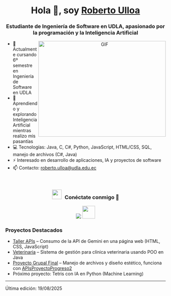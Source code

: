 <h1 align="center">Hola 👋, soy <a href="https://github.com/RobertoUlloaU" target="blank">Roberto Ulloa</a></h1>
<h3 align="center">Estudiante de Ingeniería de Software en UDLA, apasionado por la programación y la Inteligencia Artificial</h3>

<a target="_blank" align="center">
  <img align="right" height="300" width="400" alt="GIF" src="https://media.giphy.com/media/SWoSkN6DxTszqIKEqv/giphy.gif">
</a>

- 🔭 Actualmente cursando 6º semestre en Ingeniería de Software en UDLA
- 🌱 Aprendiendo y explorando Inteligencia Artificial mientras realizo mis pasantías
- 💻 Tecnologías: Java, C, C#, Python, JavaScript, HTML/CSS, SQL, manejo de archivos (C#, Java)
- ⚡ Interesado en desarrollo de aplicaciones, IA y proyectos de software
- 📫 Contacto: roberto.ulloa@udla.edu.ec


<br/>
<h3 align="center"> <img src="https://media.giphy.com/media/iY8CRBdQXODJSCERIr/giphy.gif" width="30" height="30" style="margin-right: 10px;">Conéctate conmigo 🤝 </h3>

<p align="center">
    <a target="_blank" href="https://www.linkedin.com/in/robertoulloa3/">
      <img src="https://img.icons8.com/doodle/40/000000/linkedin--v2.png"></a>
    <a href="mailto:roberto.ulloa@udla.edu.ec" target="_blank">
      <img src="https://images.icon-icons.com/70/PNG/512/outlook_14099.png" width="40" height="40"/></a>
</p>


### Proyectos Destacados
- [Taller APIs](https://github.com/RobertoUlloaU/TallerAPIs.git) – Consumo de la API de Gemini en una página web (HTML, CSS, JavaScript)
- [Veterinaria](https://github.com/RobertoUlloaU/Veterinaria.git) – Sistema de gestión para clínica veterinaria usando POO en Java
- [Proyecto Grupal Final](https://github.com/DANIEL450223/ProyectoGrupalFinal.git) – Manejo de archivos y diseño estético, funciona con [APIsProyectoProgreso2](https://github.com/DANIEL450223/APIsProyectoProgreso2.git)
- Próximo proyecto: Tetris con IA en Python (Machine Learning)  

---

Última edición: 19/08/2025
